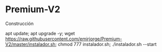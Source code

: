 # Premium-V2
Construcción

apt update; apt upgrade -y; wget https://raw.githubusercontent.com/emirjorge/Premium-V2/master/instalador.sh; chmod 777 instalador.sh; ./instalador.sh --start
